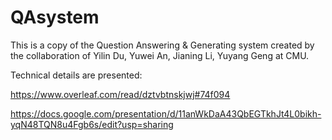 # QAsystem
This is a copy of the Question Answering & Generating system created by the collaboration of Yilin Du, Yuwei An, Jianing Li, Yuyang Geng at CMU.

Technical details are presented:

https://www.overleaf.com/read/dztvbtnskjwj#74f094

https://docs.google.com/presentation/d/11anWkDaA43QbEGTkhJt4L0bikh-yqN48TQN8u4Fgb6s/edit?usp=sharing
